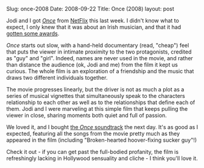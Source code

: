 Slug: once-2008
Date: 2008-09-22
Title: Once (2008)
layout: post

Jodi and I got <cite title="Once (2008)">[Once](http://www.foxsearchlight.com/once/)</cite> from [NetFlix](http://netflix.com) this last week. I didn't know what to expect, I only knew that it was about an Irish musician, and that it had [gotten some awards](http://www.post-gazette.com/pg/08262/912847-42.stm).

<cite title="Once (2008)">Once</cite> starts out slow, with a hand-held documentary (read, "cheap") feel that puts the viewer in intimate proximity to the two protagonists, credited as "guy" and "girl". Indeed, names are never used in the movie, and rather than distance the audience (ok, Jodi and me) from the film it kept us curious. The whole film is an exploration of a friendship and the music that draws two different individuals together.

The movie progresses linearly, but the driver is not as much a plot as a series of musical vignettes that simultaneously speak to the characters relationship to each other as well as to the relationships that define each of them. Jodi and I were marveling at this simple film that keeps pulling the viewer in close, sharing moments both quiet and full of passion.

We loved it, and I bought [the <cite>Once</cite> soundtrack](http://phobos.apple.com/WebObjects/MZStore.woa/wa/viewAlbum?id=254347531&s=143441) the next day. It's as good as I expected, featuring all the songs from the movie pretty much as they appeared in the film (including "Broken-hearted hoover-fixing sucker guy"!)

Check it out - if you can get past the full-bodied profanity, the film is refreshingly lacking in Hollywood sensuality and cliche - I think you'll love it.
